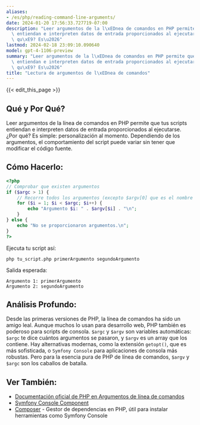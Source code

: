 ```yaml
---
aliases:
- /es/php/reading-command-line-arguments/
date: 2024-01-20 17:56:33.727719-07:00
description: "Leer argumentos de la l\xEDnea de comandos en PHP permite que tus scripts\
  \ entiendan e interpreten datos de entrada proporcionados al ejecutarse. \xBFPor\
  \ qu\xE9? Es\u2026"
lastmod: 2024-02-18 23:09:10.090640
model: gpt-4-1106-preview
summary: "Leer argumentos de la l\xEDnea de comandos en PHP permite que tus scripts\
  \ entiendan e interpreten datos de entrada proporcionados al ejecutarse. \xBFPor\
  \ qu\xE9? Es\u2026"
title: "Lectura de argumentos de l\xEDnea de comandos"
---
```


{{< edit_this_page >}}

## Qué y Por Qué?
Leer argumentos de la línea de comandos en PHP permite que tus scripts entiendan e interpreten datos de entrada proporcionados al ejecutarse. ¿Por qué? Es simple: personalización al momento. Dependiendo de los argumentos, el comportamiento del script puede variar sin tener que modificar el código fuente.

## Cómo Hacerlo:
```PHP
<?php
// Comprobar que existen argumentos
if ($argc > 1) {
    // Recorre todos los argumentos (excepto $argv[0] que es el nombre del script)
    for ($i = 1; $i < $argc; $i++) {
        echo "Argumento $i: " . $argv[$i] . "\n";
    }
} else {
    echo "No se proporcionaron argumentos.\n";
}
?>
```
Ejecuta tu script así:
```
php tu_script.php primerArgumento segundoArgumento
```
Salida esperada:
```
Argumento 1: primerArgumento
Argumento 2: segundoArgumento
```

## Análisis Profundo:
Desde las primeras versiones de PHP, la línea de comandos ha sido un amigo leal. Aunque muchos lo usan para desarrollo web, PHP también es poderoso para scripts de consola. `$argc` y `$argv` son variables automáticas: `$argc` te dice cuántos argumentos se pasaron, y `$argv` es un array que los contiene. Hay alternativas modernas, como la extensión `getopt()`, que es más sofisticada, o `Symfony Console` para aplicaciones de consola más robustas. Pero para la esencia pura de PHP de línea de comandos, `$argv` y `$argc` son los caballos de batalla.

## Ver También:
- [Documentación oficial de PHP en Argumentos de línea de comandos](https://www.php.net/manual/es/features.commandline.php)
- [Symfony Console Component](https://symfony.com/doc/current/components/console.html)
- [Composer](https://getcomposer.org/) - Gestor de dependencias en PHP, útil para instalar herramientas como Symfony Console
